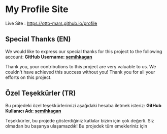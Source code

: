 # My Profile Site
Live Site : https://otto-mars.github.io/profile
## Special Thanks (EN)

We would like to express our special thanks for this project to the following account:
**GitHub Username: [semihkagan](https://github.com/semihkagan)**

Thank you, your contributions to this project are very valuable to us. We couldn't have achieved this success without you!
Thank you for all your efforts on this project.

## Özel Teşekkürler (TR)

Bu projedeki özel teşekkürlerimizi aşağıdaki hesaba iletmek isteriz:
**GitHub Kullanıcı Adı: [semihkagan](https://github.com/semihkagan)**

Teşekkürler, bu projede gösterdiğiniz katkılar bizim için çok değerli. Siz olmadan bu başarıya ulaşamazdık!
Bu projedek tüm emekleriniz için 
